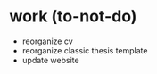 work (to-not-do)
==================================

* reorganize cv
* reorganize classic thesis template
* update website
